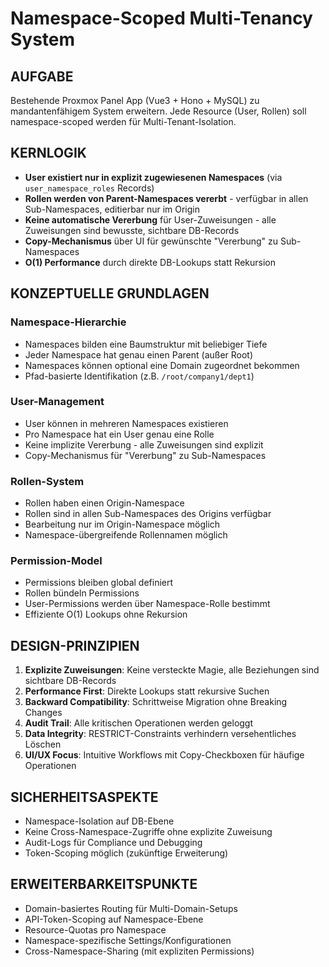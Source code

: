# Namespace-Scoped Multi-Tenancy System

## AUFGABE
Bestehende Proxmox Panel App (Vue3 + Hono + MySQL) zu mandantenfähigem System erweitern. Jede Resource (User, Rollen) soll namespace-scoped werden für Multi-Tenant-Isolation.

## KERNLOGIK
- **User existiert nur in explizit zugewiesenen Namespaces** (via `user_namespace_roles` Records)
- **Rollen werden von Parent-Namespaces vererbt** - verfügbar in allen Sub-Namespaces, editierbar nur im Origin
- **Keine automatische Vererbung** für User-Zuweisungen - alle Zuweisungen sind bewusste, sichtbare DB-Records
- **Copy-Mechanismus** über UI für gewünschte "Vererbung" zu Sub-Namespaces
- **O(1) Performance** durch direkte DB-Lookups statt Rekursion

## KONZEPTUELLE GRUNDLAGEN

### Namespace-Hierarchie
- Namespaces bilden eine Baumstruktur mit beliebiger Tiefe
- Jeder Namespace hat genau einen Parent (außer Root)
- Namespaces können optional eine Domain zugeordnet bekommen
- Pfad-basierte Identifikation (z.B. `/root/company1/dept1`)

### User-Management
- User können in mehreren Namespaces existieren
- Pro Namespace hat ein User genau eine Rolle
- Keine implizite Vererbung - alle Zuweisungen sind explizit
- Copy-Mechanismus für "Vererbung" zu Sub-Namespaces

### Rollen-System
- Rollen haben einen Origin-Namespace
- Rollen sind in allen Sub-Namespaces des Origins verfügbar
- Bearbeitung nur im Origin-Namespace möglich
- Namespace-übergreifende Rollennamen möglich

### Permission-Model
- Permissions bleiben global definiert
- Rollen bündeln Permissions
- User-Permissions werden über Namespace-Rolle bestimmt
- Effiziente O(1) Lookups ohne Rekursion

## DESIGN-PRINZIPIEN

1. **Explizite Zuweisungen**: Keine versteckte Magie, alle Beziehungen sind sichtbare DB-Records
2. **Performance First**: Direkte Lookups statt rekursive Suchen
3. **Backward Compatibility**: Schrittweise Migration ohne Breaking Changes
4. **Audit Trail**: Alle kritischen Operationen werden geloggt
5. **Data Integrity**: RESTRICT-Constraints verhindern versehentliches Löschen
6. **UI/UX Focus**: Intuitive Workflows mit Copy-Checkboxen für häufige Operationen

## SICHERHEITSASPEKTE

- Namespace-Isolation auf DB-Ebene
- Keine Cross-Namespace-Zugriffe ohne explizite Zuweisung
- Audit-Logs für Compliance und Debugging
- Token-Scoping möglich (zukünftige Erweiterung)

## ERWEITERBARKEITSPUNKTE

- Domain-basiertes Routing für Multi-Domain-Setups
- API-Token-Scoping auf Namespace-Ebene
- Resource-Quotas pro Namespace
- Namespace-spezifische Settings/Konfigurationen
- Cross-Namespace-Sharing (mit expliziten Permissions)
